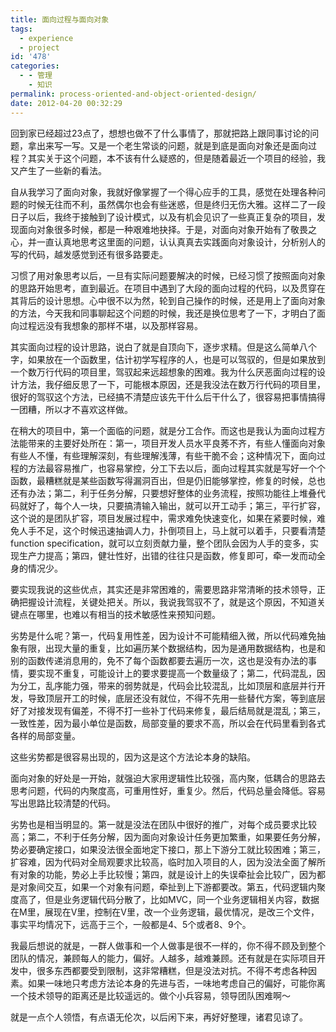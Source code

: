 ```yaml
---
title: 面向过程与面向对象
tags:
  - experience
  - project
id: '478'
categories:
  - - 管理
    - 知识
permalink: process-oriented-and-object-oriented-design/
date: 2012-04-20 00:32:29
---
```


回到家已经超过23点了，想想也做不了什么事情了，那就把路上跟同事讨论的问题，拿出来写一写。又是一个老生常谈的问题，就是到底是面向对象还是面向过程？其实关于这个问题，本不该有什么疑惑的，但是随着最近一个项目的经验，我又产生了一些新的看法。
<!-- more -->
自从我学习了面向对象，我就好像掌握了一个得心应手的工具，感觉在处理各种问题的时候无往而不利，虽然偶尔也会有些迷惑，但是终归无伤大雅。这样二了一段日子以后，我终于接触到了设计模式，以及有机会见识了一些真正复杂的项目，发现面向对象很多时候，都是一种艰难地抉择。于是，对面向对象开始有了敬畏之心，并一直认真地思考这里面的问题，认认真真去实践面向对象设计，分析别人的写的代码，越发感觉到还有很多路要走。

习惯了用对象思考以后，一旦有实际问题要解决的时候，已经习惯了按照面向对象的思路开始思考，直到最近。在项目中遇到了大段的面向过程的代码，以及贯穿在其背后的设计思想。心中很不以为然，轮到自己操作的时候，还是用上了面向对象的方法，今天我和同事聊起这个问题的时候，我还是换位思考了一下，才明白了面向过程远没有我想象的那样不堪，以及那样容易。

其实面向过程的设计思路，说白了就是自顶向下，逐步求精。但是这么简单八个字，如果放在一个函数里，估计初学写程序的人，也是可以驾驭的，但是如果放到一个数万行代码的项目里，驾驭起来远超想象的困难。我为什么厌恶面向过程的设计方法，我仔细反思了一下，可能根本原因，还是我没法在数万行代码的项目里，很好的驾驭这个方法，已经搞不清楚应该先干什么后干什么了，很容易把事情搞得一团糟，所以才不喜欢这样做。

在稍大的项目中，第一个面临的问题，就是分工合作。而这也是我认为面向过程方法能带来的主要好处所在：第一，项目开发人员水平良莠不齐，有些人懂面向对象有些人不懂，有些理解深刻，有些理解浅薄，有些干脆不会；这种情况下，面向过程的方法最容易推广，也容易掌控，分工下去以后，面向过程其实就是写好一个个函数，最糟糕就是某些函数写得漏洞百出，但是仍旧能够掌控，修复的时候，总也还有办法；第二，利于任务分解，只要想好整体的业务流程，按照功能往上堆叠代码就好了，每个人一块，只要搞清输入输出，就可以开工动手；第三，平行扩容，这个说的是团队扩容，项目发展过程中，需求难免快速变化，如果在紧要时候，难免人手不足，这个时候迅速抽调人力，扑倒项目上，马上就可以着手，只要看清楚function specification，就可以立刻贡献力量，整个团队会因为人手的变多，实现生产力提高；第四，健壮性好，出错的往往只是函数，修复即可，牵一发而动全身的情况少。

要实现我说的这些优点，其实还是非常困难的，需要思路非常清晰的技术领导，正确把握设计流程，关键处把关。所以，我说我驾驭不了，就是这个原因，不知道关键点在哪里，也难以有相当的技术敏感性来预知问题。

劣势是什么呢？第一，代码复用性差，因为设计不可能精细入微，所以代码难免抽象有限，出现大量的重复，比如遍历某个数据结构，因为是通用数据结构，也是和别的函数传递消息用的，免不了每个函数都要去遍历一次，这也是没有办法的事情，要实现不重复，可能设计上的要求要提高一个数量级了；第二，代码混乱，因为分工，乱序能力强，带来的弱势就是，代码会比较混乱，比如顶层和底层并行开发，导致顶层开工的时候，底层还没有就位，不得不先用一些替代方案，等到底层好了对接发现有偏差，不得不打一些补丁代码来修复，最后结局就是混乱；第三，一致性差，因为最小单位是函数，局部变量的要求不高，所以会在代码里看到各式各样的局部变量。

这些劣势都是很容易出现的，因为这是这个方法论本身的缺陷。

面向对象的好处是一开始，就强迫大家用逻辑性比较强，高内聚，低耦合的思路去思考问题，代码的内聚度高，可重用性好，重复少。然后，代码总量会降低。容易写出思路比较清楚的代码。

劣势也是相当明显的。第一就是没法在团队中很好的推广，对每个成员要求比较高；第二，不利于任务分解，因为面向对象设计任务更加繁重，如果要任务分解，势必要确定接口，如果没法很全面地定下接口，那上下游分工就比较困难；第三，扩容难，因为代码对全局观要求比较高，临时加入项目的人，因为没法全面了解所有对象的功能，势必上手比较慢；第四，就是设计上的失误牵扯会比较广，因为都是对象间交互，如果一个对象有问题，牵扯到上下游都要改。第五，代码逻辑内聚度高了，但是业务逻辑代码分散了，比如MVC，同一个业务逻辑相关内容，数据在M里，展现在V里，控制在V里，改一个业务逻辑，最优情况，是改三个文件，事实平均情况下，远高于三个，一般都是4、5个或者8、9个。

我最后想说的就是，一群人做事和一个人做事是很不一样的，你不得不顾及到整个团队的情况，兼顾每人的能力，偏好。人越多，越难兼顾。还有就是在实际项目开发中，很多东西都要受到限制，这非常糟糕，但是没法对抗。不得不考虑各种因素。如果一味地只考虑方法论本身的先进与否，一味地考虑自己的偏好，可能你离一个技术领导的距离还是比较遥远的。做个小兵容易，领导团队困难啊～

就是一点个人领悟，有点语无伦次，以后闲下来，再好好整理，诸君见谅了。